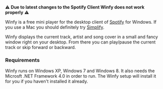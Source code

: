 :warning: **Due to latest changes to the Spotify Client Winfy does not work properly** :warning:

Winfy is a free mini player for the desktop client of [Spotify](http://www.spotify.com) for Windows. If you use a Mac you should definitely try [Simplify](http://mmth.us/simplify/).

Winfy displays the current track, artist and song cover in a small and fancy window right on your desktop. From there you can play/pause the current track or skip forward or backward.

### Requirements

Winfy runs on Windows XP, Windows 7 and Windows 8. It also needs the Microsft .NET Framework 4.0 in order to run. The Winfy setup will install it for you if you haven't installed it already.
